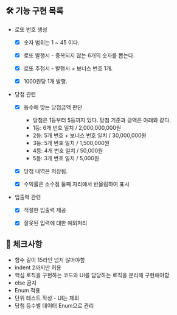 
## 🛠 기능 구현 목록


* 로또 번호 생성
    * [x] 숫자 범위는 1 ~ 45 이다.
    * [x] 로또 발행시 - 중복되지 않는 6개의 숫자를 뽑는다.
    * [x] 로또 추첨시 - 발행시 + 보너스 번호 1개.
    * [x] 1000원당 1개 발행.


* 당첨 관련
  * [x] 등수에 맞는 당첨금액 판단
    - 당첨은 1등부터 5등까지 있다. 당첨 기준과 금액은 아래와 같다.
    - 1등: 6개 번호 일치 / 2,000,000,000원
    - 2등: 5개 번호 + 보너스 번호 일치 / 30,000,000원
    - 3등: 5개 번호 일치 / 1,500,000원
    - 4등: 4개 번호 일치 / 50,000원
    - 5등: 3개 번호 일치 / 5,000원
  * [x] 당첨 내역은 저장됨.
  * [x] 수익률은 소수점 둘째 자리에서 반올림하여 표시


* 입출력 관련
  * [x] 적절한 입출력 제공
  * [x] 잘못된 입력에 대한 예외처리




## 📝️ 체크사항
- 함수 길이 15라인 넘지 않아야함
- indent 2까지만 허용
- 핵심 로직을 구현하는 코드와 UI를 담당하는 로직을 분리해 구현해야함
- else 금지
- Enum 적용
- 단위 테스트 작성 - UI는 제외
- 당첨 등수별 데이터 Enum으로 관리